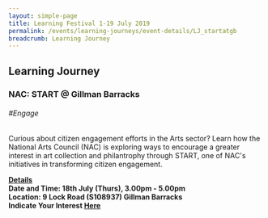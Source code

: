 ```yaml
---
layout: simple-page
title: Learning Festival 1-19 July 2019
permalink: /events/learning-journeys/event-details/LJ_startatgb
breadcrumb: Learning Journey
---
```


## Learning Journey
### NAC: START @ Gillman Barracks 

###### _#Engage_

Curious about citizen engagement efforts in the Arts sector? Learn how the National Arts Council (NAC) is exploring ways to encourage a greater interest in art collection and philantrophy through START, one of NAC's initiatives in transforming citizen engagement.

<b><u>Details</u><br>
**Date and Time: 18th July (Thurs), 3.00pm - 5.00pm** <br>
**Location: 9 Lock Road (S108937) Gillman Barracks** <br>
**Indicate Your Interest [Here](https://www.eventbrite.sg/e/start-at-gillman-barracks-tickets-62246338474)** 


